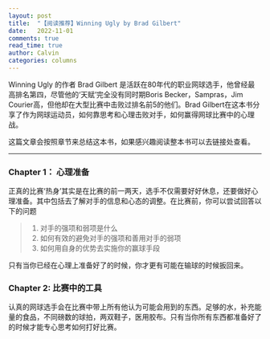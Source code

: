 ```yaml
---
layout: post
title:  "【阅读推荐】Winning Ugly by Brad Gilbert"
date:   2022-11-01
comments: true
read_time: true
author: Calvin
categories: columns
---
```


Winning Ugly 的作者 Brad Gilbert 是活跃在80年代的职业网球选手，他曾经最高排名第四，尽管他的‘天赋’完全没有同时期Boris Becker，Sampras，Jim Courier高，但他却在大型比赛中击败过排名前5的他们。Brad Gilbert在这本书分享了作为网球运动员，如何靠思考和心理击败对手，如何赢得网球比赛中的心理战。

这篇文章会按照章节来总结这本书，如果感兴趣阅读整本书可以去链接处查看。

---

### Chapter 1： 心理准备

正真的比赛‘热身’其实是在比赛的前一两天，选手不仅需要好好休息，还要做好心理准备。其中包括去了解对手的信息和心态的调整。在比赛前，你可以尝试回答以下的问题
> 1. 对手的强项和弱项是什么
> 2. 如何有效的避免对手的强项和善用对手的弱项
> 3. 如何用自身的优势去实施你的赢球手段

只有当你已经在心理上准备好了的时候，你才更有可能在输球的时候扳回来。


### Chapter 2: 比赛中的工具

认真的网球选手会在比赛中带上所有他认为可能会用到的东西。足够的水，补充能量的食品，不同磅数的球拍，两双鞋子，医用胶布。只有当你所有东西都准备好了的时候才能专心思考如何打好比赛。
